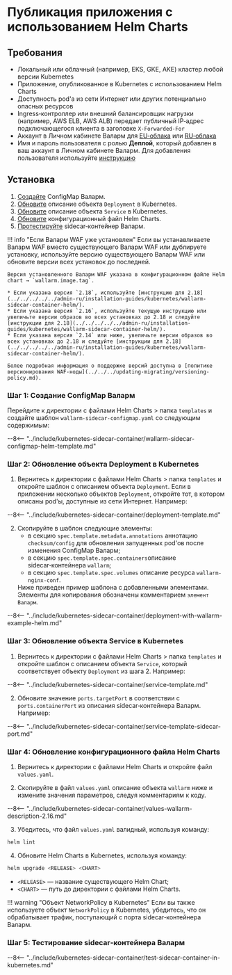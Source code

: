 # Публикация приложения с использованием Helm Charts

## Требования

* Локальный или облачный (например, EKS, GKE, AKE) кластер любой версии Kubernetes
* Приложение, опубликованное в Kubernetes с использованием Helm Charts
* Доступность pod'а из сети Интернет или других потенциально опасных ресурсов
* Ingress‑контроллер или внешний балансировщик нагрузки (например, AWS ELB, AWS ALB) передает публичный IP‑адрес подключающегося клиента в заголовке `X‑Forwarded‑For`
* Аккаунт в Личном кабинете Валарм для [EU‑облака](https://my.wallarm.com/) или [RU‑облака](https://my.wallarm.ru/)
* Имя и пароль пользователя с ролью **Деплой**, который добавлен в ваш аккаунт в Личном кабинете Валарм. Для добавления пользователя используйте [инструкцию](../../../user-guides/settings/users.md#добавление-нового-пользователя)

## Установка

1. [Создайте](#шаг-1-создание-configmap-валарм) ConfigMap Валарм.
2. [Обновите](#шаг-2-обновление-объекта-deployment-в-kubernetes) описание объекта `Deployment` в Kubernetes.
3. [Обновите](#шаг-3-обновление-объекта-service-в-kubernetes) описание объекта `Service` в Kubernetes.
4. [Обновите](#шаг-4-обновление-конфигурационного-файла-helm-charts) конфигурационный файл Helm Charts.
5. [Протестируйте](#шаг-5-тестирование-sidecarконтейнера-валарм) sidecar‑контейнер Валарм.

!!! info "Если Валарм WAF уже установлен"
    Если вы устанавливаете Валарм WAF вместо существующего Валарм WAF или дублируете установку, используйте версию существующего Валарм WAF или обновите версии всех установок до последней.

    Версия установленного Валарм WAF указана в конфигурационном файле Helm chart → `wallarm.image.tag`.

    * Если указана версия `2.18`, используйте [инструкцию для 2.18](../../../../../admin-ru/installation-guides/kubernetes/wallarm-sidecar-container-helm/).
    * Если указана версия `2.16`, используйте текущую инструкцию или увеличьте версии образов во всех установках до 2.18 и следуйте [инструкции для 2.18](../../../../../admin-ru/installation-guides/kubernetes/wallarm-sidecar-container-helm/).
    * Если указана версия `2.14` или ниже, увеличьте версии образов во всех установках до 2.18 и следуйте [инструкции для 2.18](../../../../../admin-ru/installation-guides/kubernetes/wallarm-sidecar-container-helm/).

    Более подробная информация о поддержке версий доступна в [политике версионирования WAF‑ноды](../../../updating-migrating/versioning-policy.md).

### Шаг 1: Создание ConfigMap Валарм

Перейдите к директории с файлами Helm Charts > папка `templates` и создайте шаблон `wallarm-sidecar-configmap.yaml` со следующим содержимым:

--8<-- "../include/kubernetes-sidecar-container/wallarm-sidecar-configmap-helm-template.md"

### Шаг 2: Обновление объекта Deployment в Kubernetes

<ol start="1"><li>Вернитесь к директории с файлами Helm Charts > папка <code>templates</code> и откройте шаблон с описанием объекта <code>Deployment</code>. Если в приложении несколько объектов <code>Deployment</code>, откройте тот, в котором описаны pod'ы, доступные из сети Интернет. Например:</li></ol>

--8<-- "../include/kubernetes-sidecar-container/deployment-template.md"

<ol start="2"><li>Скопируйте в шаблон следующие элементы:<ul><li>в секцию <code>spec.template.metadata.annotations</code> аннотацию <code>checksum/config</code> для обновления запущенных pod'ов после изменения ConfigMap Валарм;</li><li>в секцию <code>spec.template.spec.containers</code>описание sidecar‑контейнера <code>wallarm</code>;</li><li>в секцию <code>spec.template.spec.volumes</code> описание ресурса <code>wallarm-nginx-conf</code>.</li></ul>Ниже приведен пример шаблона с добавленными элементами. Элементы для копирования обозначены комментарием <code>элемент Валарм</code>.</li></li></ol>

--8<-- "../include/kubernetes-sidecar-container/deployment-with-wallarm-example-helm.md"

### Шаг 3: Обновление объекта Service в Kubernetes

<ol start="1"><li>Вернитесь к директории с файлами Helm Charts > папка <code>templates</code> и откройте шаблон с описанием объекта <code>Service</code>, который соответствует объекту <code>Deployment</code> из шага 2. Например:</li></ol>

--8<-- "../include/kubernetes-sidecar-container/service-template.md"

<ol start="2"><li>Обновите значение <code>ports.targetPort</code> в соответствии с <code>ports.containerPort</code> из описания sidecar‑контейнера Валарм. Например:</li></ol>

--8<-- "../include/kubernetes-sidecar-container/service-template-sidecar-port.md"

### Шаг 4: Обновление конфигурационного файла Helm Charts

<ol start="1"><li>Вернитесь к директории с файлами Helm Charts и откройте файл <code>values.yaml</code>.</li></ol>

<ol start="2"><li>Скопируйте в файл <code>values.yaml</code> описание объекта <code>wallarm</code> ниже и измените значения параметров, следуя комментариям к коду.</li></ol>

--8<-- "../include/kubernetes-sidecar-container/values-wallarm-description-2.16.md"

<ol start="3"><li>Убедитесь, что файл <code>values.yaml</code> валидный, используя команду:</li></ol>

``` bash
helm lint
```

<ol start="4"><li>Обновите Helm Charts в Kubernetes, используя команду:</li></ol>

``` bash
helm upgrade <RELEASE> <CHART>
```

* `<RELEASE>` — название существующего Helm Chart;
* `<CHART>` — путь до директории с файлами Helm Charts.

!!! warning "Объект NetworkPolicy в Kubernetes"
    Если вы также используете объект `NetworkPolicy` в Kubernetes, убедитесь, что он обрабатывает трафик, поступающий с порта sidecar‑контейнера Валарм.

### Шаг 5: Тестирование sidecar‑контейнера Валарм

--8<-- "../include/kubernetes-sidecar-container/test-sidecar-container-in-kubernetes.md"
